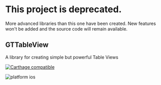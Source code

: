 # This project is deprecated.
More advanced libraries than this one have been created.
New features won't be added and the source code will remain available.

## GTTableView

A library for creating simple but powerful Table Views

[![Carthage compatible](https://img.shields.io/badge/Carthage-compatible-4BC51D.svg?style=flat)](https://github.com/Carthage/Carthage)

![platform ios](https://img.shields.io/badge/platform-iOS-lightgrey.svg)

